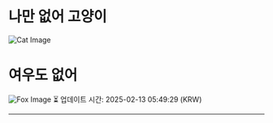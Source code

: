 
# 나만 없어 고양이

![Cat Image](https://cdn2.thecatapi.com/images/2nc.jpg)

# 여우도 없어
![Fox Image](https://randomfox.ca/images/42.jpg)
⏳ 업데이트 시간: 2025-02-13 05:49:29 (KRW)

---
